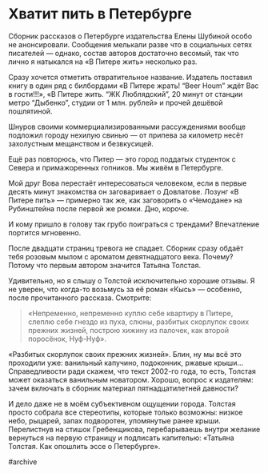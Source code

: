 
# Хватит пить в Петербурге

Сборник рассказов о Петербурге издательства Елены Шубиной особо не анонсировали. Сообщения мелькали разве что в социальных сетях писателей — однако, состав авторов достаточно весомый, так что лично я натыкался на «В Питере жить» несколько раз.

Сразу хочется отметить отвратительное название. Издатель поставил книгу в один ряд с билбордами «В Питере жрать! “Beer Houm” ждёт Вас в гости!!!», «В Питере жить. “ЖК Люблядский”, 20 минут от станции метро “Дыбенко”, студии от 1 млн. рублей» и прочей дешёвой пошлятиной. 

Шнуров своими коммерциализированными рассуждениями вообще подложил городу нехилую свинью — от припева за километр несёт захолустным мещанством и безвкусицей. 

Ещё раз повторюсь, что Питер — это город поддатых студенток с Севера и примажоренных гопников. Мы живём в Петербурге.

Мой друг Вова перестаёт интересоваться человеком, если в первые десять минут знакомства он заговаривает о Довлатове. Лозунг «В Питере пить» — примерно так же, как заговорить о «Чемодане» на Рубинштейна после первой же рюмки. Дно, короче.

И кому пришло в голову так грубо поиграться с трендами? Впечатление портится мгновенно.

После двадцати страниц тревога не спадает. Сборник сразу обдаёт тебя розовым мылом с ароматом девятнадцатого века. Почему? Потому что первым автором значится Татьяна Толстая. 

Удивительно, но я слышу о Толстой исключительно хорошие отзывы. Я не уверен, что когда-то возьмусь за её роман «Кысь» — особенно, после прочитанного рассказа. Смотрите:

> «Непременно, непременно куплю себе квартиру в Питере, слеплю себе гнездо из пуха, слюны, разбитых скорлупок своих прежних жизней, построю хижину из палочек, как второй поросёнок, Нуф-Нуф».

«Разбитых скорлупок своих прежних жизней». Блин, ну мы всё это проходили уже: ванильный капучино, подоконник, ржавые крыши… Справедливости ради скажем, что текст 2002-го года, то есть, Толстая может оказаться ванильным новатором. Хорошо, вопрос к издателям: зачем включать в сборник материал пятнадцатилетней давности?

И дело даже не в моём субъективном ощущении города. Толстая просто собрала все стереотипы, которые только возможны: низкое небо, рыцарей, запах подворотен, упомянутые ранее крыши. Перелистнув на стишок Гребенщикова, перебарываешь внутри желание вернуться на первую страницу и подписать капителью: «Татьяна Толстая. Как опошлить эссе о Петербурге».

#archive